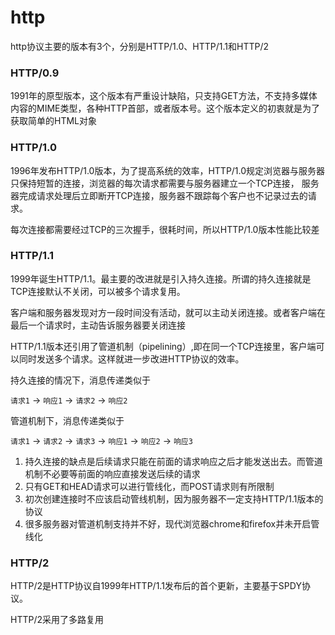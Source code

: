 # http

http协议主要的版本有3个，分别是HTTP/1.0、HTTP/1.1和HTTP/2

### HTTP/0.9
1991年的原型版本，这个版本有严重设计缺陷，只支持GET方法，不支持多媒体内容的MIME类型，各种HTTP首部，或者版本号。这个版本定义的初衷就是为了获取简单的HTML对象

### HTTP/1.0

1996年发布HTTP/1.0版本，为了提高系统的效率，HTTP/1.0规定浏览器与服务器只保持短暂的连接，浏览器的每次请求都需要与服务器建立一个TCP连接，
服务器完成请求处理后立即断开TCP连接，服务器不跟踪每个客户也不记录过去的请求。

每次连接都需要经过TCP的三次握手，很耗时间，所以HTTP/1.0版本性能比较差

### HTTP/1.1
1999年诞生HTTP/1.1。最主要的改进就是引入持久连接。所谓的持久连接就是TCP连接默认不关闭，可以被多个请求复用。

客户端和服务器发现对方一段时间没有活动，就可以主动关闭连接。或者客户端在最后一个请求时，主动告诉服务器要关闭连接

HTTP/1.1版本还引用了管道机制（pipelining）,即在同一个TCP连接里，客户端可以同时发送多个请求。这样就进一步改进HTTP协议的效率。

持久连接的情况下，消息传递类似于

`请求1` -> `响应1` -> `请求2` -> `响应2`

管道机制下，消息传递类似于

`请求1` -> `请求2` -> `请求3` -> `响应1` -> `响应2` -> `响应3`

1. 持久连接的缺点是后续请求只能在前面的请求响应之后才能发送出去。而管道机制不必要等前面的响应直接发送后续的请求
2. 只有GET和HEAD请求可以进行管线化，而POST请求则有所限制
3. 初次创建连接时不应该启动管线机制，因为服务器不一定支持HTTP/1.1版本的协议
4. 很多服务器对管道机制支持并不好，现代浏览器chrome和firefox并未开启管线化


### HTTP/2
HTTP/2是HTTP协议自1999年HTTP/1.1发布后的首个更新，主要基于SPDY协议。

HTTP/2采用了多路复用
